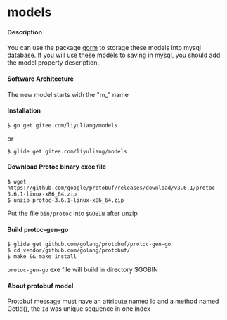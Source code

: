 # models

#### Description
You can use the package [gorm](https://github.com/jinzhu/gorm) to storage these models into mysql database.
If you will use these models to saving in mysql, you should add the model property description.

#### Software Architecture
The new model starts with the "m_" name

#### Installation
```text
$ go get gitee.com/liyuliang/models
```
or
```text
$ glide get gitee.com/liyuliang/models
```

#### Download Protoc binary exec file
```text
$ wget https://github.com/google/protobuf/releases/download/v3.6.1/protoc-3.6.1-linux-x86_64.zip
$ unzip protoc-3.6.1-linux-x86_64.zip
```

Put the file ``bin/protoc`` into ``$GOBIN`` after unzip

#### Build protoc-gen-go
```text
$ glide get github.com/golang/protobuf/protoc-gen-go
$ cd vendor/github.com/golang/protobuf/
$ make && make install
```

``protoc-gen-go`` exe file will build in directory $GOBIN


#### About protobuf model
Protobuf message must have an attribute named Id and a method named GetId(), the ``Id`` was unique sequence in one index
